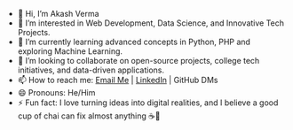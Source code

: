 - 👋 Hi, I’m Akash Verma
- 👀 I’m interested in Web Development, Data Science, and Innovative Tech Projects.
- 🌱 I’m currently learning advanced concepts in Python, PHP and exploring Machine Learning.
- 💞️ I’m looking to collaborate on open-source projects, college tech initiatives, and data-driven applications.
- 📫 How to reach me: [Email Me](iakashverma00@example.com) | [LinkedIn](https://www.linkedin.com/in/iakashverma) | GitHub DMs
- 😄 Pronouns: He/Him
- ⚡ Fun fact: I love turning ideas into digital realities, and I believe a good cup of chai can fix almost anything ☕🚀

